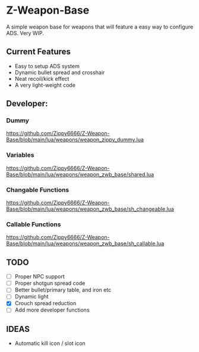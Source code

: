 # Z-Weapon-Base
A simple weapon base for weapons that will feature a easy way to configure ADS. Very WIP.

## Current Features
- Easy to setup ADS system
- Dynamic bullet spread and crosshair
- Neat recoil/kick effect
- A very light-weight code

## Developer:
### Dummy
https://github.com/Zippy6666/Z-Weapon-Base/blob/main/lua/weapons/weapon_zippy_dummy.lua

### Variables
https://github.com/Zippy6666/Z-Weapon-Base/blob/main/lua/weapons/weapon_zwb_base/shared.lua

### Changable Functions
https://github.com/Zippy6666/Z-Weapon-Base/blob/main/lua/weapons/weapon_zwb_base/sh_changeable.lua

### Callable Functions
https://github.com/Zippy6666/Z-Weapon-Base/blob/main/lua/weapons/weapon_zwb_base/sh_callable.lua

## TODO
- [ ] Proper NPC support
- [ ] Proper shotgun spread code
- [ ] Better bullet/primary table, and iron etc
- [ ] Dynamic light
- [x] Crouch spread reduction
- [ ] Add more developer functions

## IDEAS
- Automatic kill icon / slot icon
